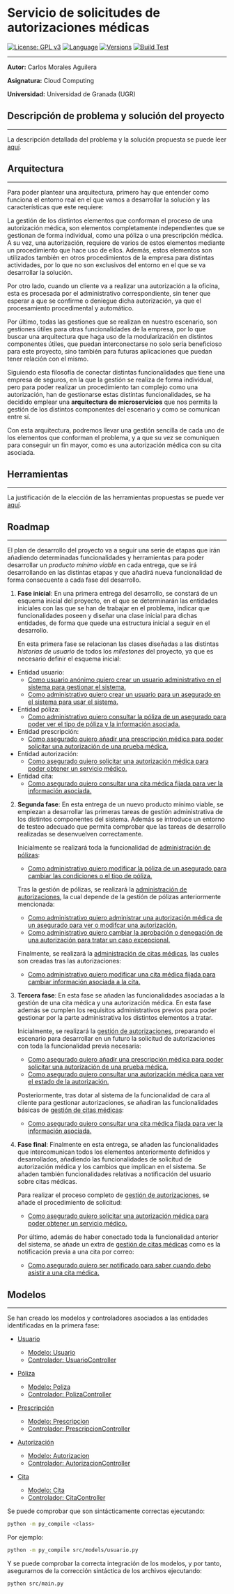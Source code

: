 # Servicio de solicitudes de autorizaciones médicas

[![License: GPL v3](https://img.shields.io/badge/License-GPLv3-blue.svg)](https://www.gnu.org/licenses/gpl-3.0) [![Language](https://img.shields.io/badge/Language-Python-red.svg)](https://www.python.org/) [![Versions](https://img.shields.io/badge/Python-3.6|3.7|3.8|3.9-red.svg)](https://www.python.org/downloads/release/python-360/) [![Build Test](https://img.shields.io/travis/Carlosma7/CC-MedAuth/main)](https://travis-ci.org/github/Carlosma7/CC-MedAuth) 

---

**Autor:** Carlos Morales Aguilera

**Asignatura:** Cloud Computing

**Universidad:** Universidad de Granada (UGR)

## Descripción de problema y solución del proyecto

---

La descripción detallada del problema y la solución propuesta se puede leer [aquí](https://github.com/Carlosma7/CC-MedAuth/blob/main/doc/descripcion_problema.md).

## Arquitectura

---

Para poder plantear una arquitectura, primero hay que entender como funciona el entorno real en el que vamos a desarrollar la solución y las características que este requiere:

La gestión de los distintos elementos que conforman el proceso de una autorización médica, son elementos completamente independientes que se gestionan de forma individual, como una póliza o una prescripción médica. A su vez, una autorización, requiere de varios de estos elementos mediante un procedimiento que hace uso de ellos. Además, estos elementos son utilizados también en otros procedimientos de la empresa para distintas actividades, por lo que no son exclusivos del entorno en el que se va desarrollar la solución.

Por otro lado, cuando un cliente va a realizar una autorización a la oficina, esta es procesada por el administrativo correspondiente, sin tener que esperar a que se confirme o deniegue dicha autorización, ya que el procesamiento procedimental y automático.

Por último, todas las gestiones que se realizan en nuestro escenario, son gestiones útiles para otras funcionalidades de la empresa, por lo que buscar una arquitectura que haga uso de la modularización en distintos componentes útiles, que puedan interconectarse no solo sería beneficioso para este proyecto, sino también para futuras aplicaciones que puedan tener relación con el mismo.

Siguiendo esta filosofía de conectar distintas funcionalidades que tiene una empresa de seguros, en la que la gestión se realiza de forma individual, pero para poder realizar un procedimiento tan complejo como una autorización, han de gestionarse estas distintas funcionalidades, se ha decidido emplear una **arquitectura de microservicios** que nos permita la gestión de los distintos componentes del escenario y como se comunican entre sí.

Con esta arquitectura, podremos llevar una gestión sencilla de cada uno de los elementos que conforman el problema, y a que su vez se comuniquen para conseguir un fin mayor, como es una autorización médica con su cita asociada.

## Herramientas

---

La justificación de la elección de las herramientas propuestas se puede ver [aquí](https://github.com/Carlosma7/CC-MedAuth/blob/main/doc/justificacion_herramientas.md).

## Roadmap

---

El plan de desarrollo del proyecto va a seguir una serie de etapas que irán añadiendo determinadas funcionalidades y herramientas para poder desarrollar un *producto mínimo viable* en cada entrega, que se irá desarrollando en las distintas etapas y que añadirá nueva funcionalidad de forma consecuente a cada fase del desarrollo.

1. **Fase inicial**: En una primera entrega del desarrollo, se constará de un esquema inicial del proyecto, en el que se determinarán las entidades iniciales con las que se han de trabajar en el problema, indicar que funcionalidades poseen y diseñar una clase inicial para dichas entidades, de forma que quede una estructura inicial a seguir en el desarrollo.

    En esta primera fase se relacionan las clases diseñadas a las distintas *historias de usuario* de todos los *milestones* del proyecto, ya que es necesario definir el esquema inicial:
    
* Entidad usuario:
    * [Como usuario anónimo quiero crear un usuario administrativo en el sistema para gestionar el sistema.](https://github.com/Carlosma7/MedAuth/issues/43)
    * [Como administrativo quiero crear un usuario para un asegurado en el sistema para usar el sistema.](https://github.com/Carlosma7/MedAuth/issues/44)
* Entidad póliza:
    * [Como administrativo quiero consultar la póliza de un asegurado para poder ver el tipo de póliza y la información asociada.](https://github.com/Carlosma7/MedAuth/issues/34)
* Entidad prescripción:
    * [Como asegurado quiero añadir una prescripción médica para poder solicitar una autorización de una prueba médica.](https://github.com/Carlosma7/MedAuth/issues/36)
* Entidad autorización: 
    * [Como asegurado quiero solicitar una autorización médica para poder obtener un servicio médico.](https://github.com/Carlosma7/MedAuth/issues/37)
* Entidad cita:
    * [Como asegurado quiero consultar una cita médica fijada para ver la información asociada.](https://github.com/Carlosma7/MedAuth/issues/41)

2. **Segunda fase**: En esta entrega de un nuevo producto mínimo viable, se empiezan a desarrollar las primeras tareas de gestión administrativa de los distintos componentes del sistema. Además se introduce un entorno de testeo adecuado que permita comprobar que las tareas de desarrollo realizadas se desenvuelven correctamente.

    Inicialmente se realizará toda la funcionalidad de [administración de pólizas](https://github.com/Carlosma7/MedAuth/milestone/10):
    * [Como administrativo quiero modificar la póliza de un asegurado para cambiar las condiciones o el tipo de póliza.](https://github.com/Carlosma7/MedAuth/issues/35)
    
    Tras la gestión de pólizas, se realizará la [administración de autorizaciones](https://github.com/Carlosma7/MedAuth/milestone/9), la cual depende de la gestión de pólizas anteriormente mencionada:
    * [Como administrativo quiero administrar una autorización médica de un asegurado para ver o modifcar una autorización.](https://github.com/Carlosma7/MedAuth/issues/39)
    * [Como administrativo quiero cambiar la aprobación o denegación de una autorización para tratar un caso excepcional.](https://github.com/Carlosma7/MedAuth/issues/40)
    
    Finalmente, se realizará la [administración de citas médicas](https://github.com/Carlosma7/MedAuth/milestone/11), las cuales son creadas tras las autorizaciones:
    * [Como administrativo quiero modificar una cita médica fijada para cambiar información asociada a la cita.](https://github.com/Carlosma7/MedAuth/issues/49)
    
3. **Tercera fase**: En esta fase se añaden las funcionalidades asociadas a la gestión de una cita médica y una autorización médica. En esta fase además se cumplen los requisitos administrativos previos para poder gestionar por la parte administrativa los distintos elementos a tratar.

    Inicialmente, se realizará la [gestión de autorizaciones](https://github.com/Carlosma7/MedAuth/milestone/7), preparando el escenario para desarrollar en un futuro la solicitud de autorizaciones con toda la funcionalidad previa necesaria:
    * [Como asegurado quiero añadir una prescripción médica para poder solicitar una autorización de una prueba médica.](https://github.com/Carlosma7/MedAuth/issues/36)
    * [Como asegurado quiero consultar una autorización médica para ver el estado de la autorización.](https://github.com/Carlosma7/MedAuth/issues/38)
    
    Posteriormente, tras dotar al sistema de la funcionalidad de cara al cliente para gestionar autorizaciones, se añadiran las funcionalidades básicas de [gestión de citas médicas](https://github.com/Carlosma7/MedAuth/milestone/8):
    * [Como asegurado quiero consultar una cita médica fijada para ver la información asociada.](https://github.com/Carlosma7/MedAuth/issues/41)
    
4. **Fase final**: Finalmente en esta entrega, se añaden las funcionalidades que intercomunican todos los elementos anteriormente definidos y desarrollados, añadiendo las funcionalidades de solicitud de autorización médica y los cambios que implican en el sistema. Se añaden también funcionalidades relativas a notificación del usuario sobre citas médicas.

    Para realizar el proceso completo de [gestión de autorizaciones](https://github.com/Carlosma7/MedAuth/milestone/7), se añade el procedimiento de solicitud:
    * [Como asegurado quiero solicitar una autorización médica para poder obtener un servicio médico.](https://github.com/Carlosma7/MedAuth/issues/37)
    
    Por último, además de haber conectado toda la funcionalidad anterior del sistema, se añade un extra de [gestión de citas médicas](https://github.com/Carlosma7/MedAuth/milestone/8) como es la notificación previa a una cita por correo:
    * [Como asegurado quiero ser notificado para saber cuando debo asistir a una cita médica.](https://github.com/Carlosma7/MedAuth/issues/42)


## Modelos

---

Se han creado los modelos y controladores asociados a las entidades identificadas en la primera fase:

* [Usuario](https://github.com/Carlosma7/MedAuth/tree/main/src/models/usuario)
    * [Modelo: Usuario](https://github.com/Carlosma7/MedAuth/blob/main/src/models/usuario/usuario.py)
    * [Controlador: UsuarioController](https://github.com/Carlosma7/MedAuth/blob/main/src/models/usuario/usuarioController.py)

* [Póliza](https://github.com/Carlosma7/MedAuth/tree/main/src/models/poliza)
    * [Modelo: Poliza](https://github.com/Carlosma7/MedAuth/blob/main/src/models/poliza/poliza.py)
    * [Controlador: PolizaController](https://github.com/Carlosma7/MedAuth/blob/main/src/models/poliza/polizaController.py)

* [Prescripción](https://github.com/Carlosma7/MedAuth/tree/main/src/models/prescripcion)
    * [Modelo: Prescripcion](https://github.com/Carlosma7/MedAuth/blob/main/src/models/prescripcion/prescripcion.py)
    * [Controlador: PrescripcionController](https://github.com/Carlosma7/MedAuth/blob/main/src/models/prescripcion/prescripcionController.py)

* [Autorización](https://github.com/Carlosma7/MedAuth/tree/main/src/models/autorizacion)
    * [Modelo: Autorizacion](https://github.com/Carlosma7/MedAuth/blob/main/src/models/autorizacion/autorizacion.py)
    * [Controlador: AutorizacionController](https://github.com/Carlosma7/MedAuth/blob/main/src/models/autorizacion/autorizacionController.py)

* [Cita](https://github.com/Carlosma7/MedAuth/tree/main/src/models/cita)
    * [Modelo: Cita](https://github.com/Carlosma7/MedAuth/blob/main/src/models/cita/cita.py)
    * [Controlador: CitaController](https://github.com/Carlosma7/MedAuth/blob/main/src/models/cita/citaController.py)

Se puede comprobar que son sintácticamente correctas ejecutando:

```bash
python -m py_compile <class>
```

Por ejemplo:

```bash
python -m py_compile src/models/usuario.py
```

Y se puede comprobar la correcta integración de los modelos, y por tanto, asegurarnos de la corrección sintáctica de los archivos ejecutando:

```bash
python src/main.py
```
